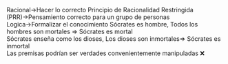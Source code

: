 Racional→Hacer lo correcto
Principio de Racionalidad Restringida (PRR)→Pensamiento correcto para un grupo de personas
Logica→Formalizar el conocimiento
Sócrates es hombre, Todos los hombres son mortales => Sócrates es mortal  
Sócrates enseña como los dioses, Los dioses son inmortales=> Sócrates es inmortal  
Las premisas podrían ser verdades convenientemente manipuladas ❌